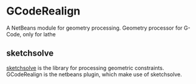# GCodeRealign

A NetBeans module for geometry processing.
Geometry processor for G-Code, only for lathe

## sketchsolve

[sketchsolve](sketchsolve/README.md) is the library for processing geometric constraints.
GCodeRealign is the netbeans plugin, which make use of sketchsolve.
